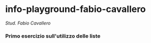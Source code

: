 # info-playground-fabio-cavallero

_Stud. Fabio Cavallero_

### Primo esercizio sull'utilizzo delle liste